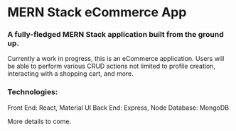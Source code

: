# MERN Stack eCommerce App

### A fully-fledged MERN Stack application built from the ground up.

Currently a work in progress, this is an eCommerce application. Users will be able to perform various CRUD actions not limited to profile creation, interacting with a shopping cart, and more.

### Technologies:
Front End: React, Material UI
Back End: Express, Node
Database: MongoDB

More details to come.
